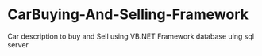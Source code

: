 # CarBuying-And-Selling-Framework
Car description to buy and Sell using VB.NET Framework
database uing sql server

